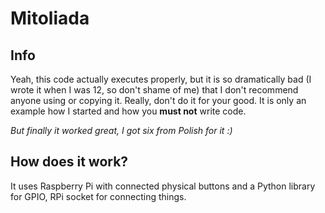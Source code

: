Mitoliada
===========================

Info
-------------------------
Yeah, this code actually executes properly, but it is so dramatically bad (I wrote it when I was 12, so don't shame of me) that I don't recommend anyone using or copying it. Really, don't do it for your good.
It is only an example how I started and how you **must not** write code.

*But finally it worked great, I got six from Polish for it :)*

How does it work?
-------------------------
It uses Raspberry Pi with connected physical buttons and a Python library for GPIO, RPi socket for connecting things.
